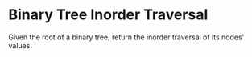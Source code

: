 # Binary Tree Inorder Traversal

Given the root of a binary tree, return the inorder traversal of its nodes' values.
